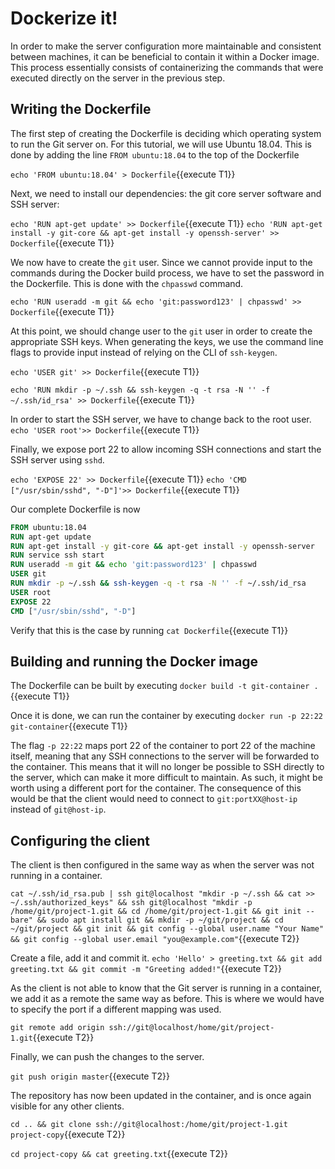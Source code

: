 # Dockerize it!
In order to make the server configuration more maintainable and consistent between machines, it can be beneficial to contain it within a Docker image. This process essentially consists of containerizing the commands that were executed directly on the server in the previous step.

## Writing the Dockerfile
The first step of creating the Dockerfile is deciding which operating system to run the Git server on. For this tutorial, we will use Ubuntu 18.04. This is done by adding the line `FROM ubuntu:18.04` to the top of the Dockerfile

`echo 'FROM ubuntu:18.04' > Dockerfile`{{execute T1}}

Next, we need to install our dependencies: the git core server software and SSH server:

`echo 'RUN apt-get update' >> Dockerfile`{{execute T1}}
`echo 'RUN apt-get install -y git-core && apt-get install -y openssh-server' >> Dockerfile`{{execute T1}}

We now have to create the `git` user. Since we cannot provide input to the commands during the Docker build process, we have to set the password in the Dockerfile. This is done with the `chpasswd` command.

`echo 'RUN useradd -m git && echo 'git:password123' | chpasswd' >> Dockerfile`{{execute T1}}

At this point, we should change user to the `git` user in order to create the appropriate SSH keys. When generating the keys, we use the command line flags to provide input instead of relying on the CLI of `ssh-keygen`.

`echo 'USER git' >> Dockerfile`{{execute T1}}

`echo 'RUN mkdir -p ~/.ssh && ssh-keygen -q -t rsa -N '' -f ~/.ssh/id_rsa' >> Dockerfile`{{execute T1}} 

In order to start the SSH server, we have to change back to the root user.
`echo 'USER root'>> Dockerfile`{{execute T1}}

Finally, we expose port 22 to allow incoming SSH connections and start the SSH server using `sshd`.

`echo 'EXPOSE 22' >> Dockerfile`{{execute T1}}
`echo 'CMD ["/usr/sbin/sshd", "-D"]'>> Dockerfile`{{execute T1}}

Our complete Dockerfile is now
```Dockerfile
FROM ubuntu:18.04
RUN apt-get update
RUN apt-get install -y git-core && apt-get install -y openssh-server
RUN service ssh start
RUN useradd -m git && echo 'git:password123' | chpasswd
USER git
RUN mkdir -p ~/.ssh && ssh-keygen -q -t rsa -N '' -f ~/.ssh/id_rsa
USER root
EXPOSE 22
CMD ["/usr/sbin/sshd", "-D"]
```

Verify that this is the case by running
`cat Dockerfile`{{execute T1}}

## Building and running the Docker image
The Dockerfile can be built by executing
`docker build -t git-container .`{{execute T1}}

Once it is done, we can run the container by executing
`docker run -p 22:22 git-container`{{execute T1}}

The flag `-p 22:22` maps port 22 of the container to port 22 of the machine itself, meaning that any SSH connections to the server will be forwarded to the container. This means that it will no longer be possible to SSH directly to the server, which can make it more difficult to maintain. As such, it might be worth using a different port for the container. The consequence of this would be that the client would need to connect to `git:portXX@host-ip` instead of `git@host-ip`. 

## Configuring the client
The client is then configured in the same way as when the server was not running in a container. 

`cat ~/.ssh/id_rsa.pub | ssh git@localhost "mkdir -p ~/.ssh && cat >>  ~/.ssh/authorized_keys" && ssh git@localhost "mkdir -p /home/git/project-1.git && cd /home/git/project-1.git && git init --bare" && sudo apt install git && mkdir -p ~/git/project && cd ~/git/project && git init && git config --global user.name "Your Name" && git config --global user.email "you@example.com"`{{execute T2}}

Create a file, add it and commit it.
`echo 'Hello' > greeting.txt && git add greeting.txt && git commit -m "Greeting added!"`{{execute T2}}

As the client is not able to know that the Git server is running in a container, we add it as a remote the same way as before. This is where we would have to specify the port if a different mapping was used.

`git remote add origin ssh://git@localhost/home/git/project-1.git`{{execute T2}}

Finally, we can push the changes to the server.

`git push origin master`{{execute T2}}

The repository has now been updated in the container, and is once again visible for any other clients.

`cd .. && git clone ssh://git@localhost:/home/git/project-1.git project-copy`{{execute T2}}

`cd project-copy && cat greeting.txt`{{execute T2}}

